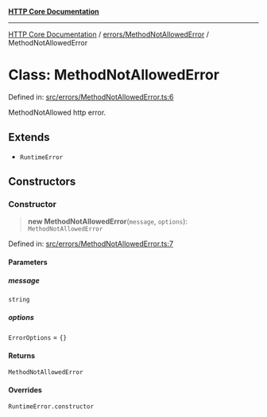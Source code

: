 [**HTTP Core Documentation**](../../../README.md)

***

[HTTP Core Documentation](../../../README.md) / [errors/MethodNotAllowedError](../README.md) / MethodNotAllowedError

# Class: MethodNotAllowedError

Defined in: [src/errors/MethodNotAllowedError.ts:6](https://github.com/stonemjs/http-core/blob/0d24f1311c8ffc69c0f21ab48badb00539c57ea4/src/errors/MethodNotAllowedError.ts#L6)

MethodNotAllowed http error.

## Extends

- `RuntimeError`

## Constructors

### Constructor

> **new MethodNotAllowedError**(`message`, `options`): `MethodNotAllowedError`

Defined in: [src/errors/MethodNotAllowedError.ts:7](https://github.com/stonemjs/http-core/blob/0d24f1311c8ffc69c0f21ab48badb00539c57ea4/src/errors/MethodNotAllowedError.ts#L7)

#### Parameters

##### message

`string`

##### options

`ErrorOptions` = `{}`

#### Returns

`MethodNotAllowedError`

#### Overrides

`RuntimeError.constructor`
